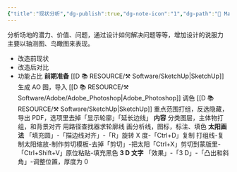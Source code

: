 ```yaml
---
{"title":"现状分析","dg-publish":true,"dg-note-icon":"1","dg-path":"🌳 Major/Chart/01 前期分析/现状分析.md","permalink":"/🌳 Major/Chart/01 前期分析/现状分析/","dgPassFrontmatter":true,"noteIcon":"1","created":"2024-07-04T13:45:17.000+08:00","updated":"2024-11-05T23:48:30.009+08:00"}
---
```


分析场地的潜力、价值、问题，通过设计如何解决问题等等，增加设计的说服力
主要以轴测图、鸟瞰图来表现。
-   改造前现状
-   改造后对比
-   功能占比
**前期准备**
[[D 📚 RESOURCE/⚒️ Software/SketchUp\|SketchUp]] 生成 AO 图，导入 [[D 📚 RESOURCE/⚒️ Software/Adobe/Adobe_Photoshop\|Adobe_Photoshop]] 调色
[[D 📚 RESOURCE/⚒️ Software/SketchUp\|SketchUp]] 重点范围打组，反选隐藏，导出 PDF，选项里去掉「显示轮廓」「延长边线」
**内容**
分类图层，主体物打组，和背景对齐
用路径查找器求轮廓线
画分析线，图标，标注、填色
**太阳画法**
「填充圆」-「描边线对齐」-「R」旋转 X 度-「Ctrl+D」复制
打组线-复制太阳缩放-制作剪切模板-去掉「剪切」-把太阳「Ctrl+X」剪切到蒙版里-「Ctrl+Shift+V」原位粘贴-填充黑色
**3 D 文字**
「效果」-「3 D」-「凸出和斜角」-调整位置，厚度为 0